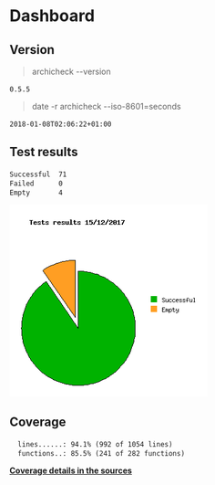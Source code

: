 Dashboard
=========

Version
-------
> archicheck --version

```
0.5.5
```

> date -r archicheck --iso-8601=seconds

```
2018-01-08T02:06:22+01:00
```

Test results
------------
```
Successful  71
Failed      0
Empty       4
```
![](tests.png)

Coverage
--------

```
  lines......: 94.1% (992 of 1054 lines)
  functions..: 85.5% (241 of 282 functions)
```

[**Coverage details in the sources**](http://lionel.draghi.free.fr/Archicheck/lcov/home/lionel/Proj/Archicheck/Src/index-sort-f.html)

